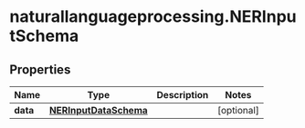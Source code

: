 # naturallanguageprocessing.NERInputSchema

## Properties

Name | Type | Description | Notes
------------ | ------------- | ------------- | -------------
**data** | [**NERInputDataSchema**](NERInputDataSchema.md) |  | [optional] 


